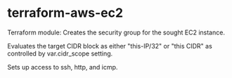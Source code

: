 # terraform-aws-ec2
Terraform module:
Creates the security group for the sought EC2 instance.

Evaluates the target CIDR block as either "this-IP/32" or "this CIDR"
as controlled by var.cidr_scope setting.

Sets up access to ssh, http, and icmp.
